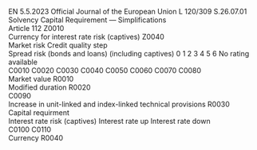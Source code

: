 EN  5.5.2023 Official Journal of the European Union L 120/309
 S.26.07.01  
Solvency Capital Requirement — Simplifications  
Article 112  Z0010  
Currency for interest rate risk (captives)  Z0040  
Market risk  Credit quality step  
Spread risk (bonds and loans) (including captives)  0  1  2  3  4  5  6  No rating available  
C0010  C0020  C0030  C0040  C0050  C0060  C0070  C0080  
Market value  R0010  
Modified duration  R0020  
C0090  
Increase in unit-linked and index-linked 
technical provisions  R0030  
Capital requirment  
Interest rate risk (captives)  Interest 
rate up  Interest rate 
down  
C0100  C0110  
Currency  R0040